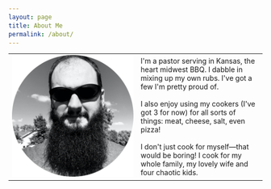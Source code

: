 ```yaml
---
layout: page
title: About Me
permalink: /about/
---
```


|  |  |
| :----: | ---- |
| ![The BBQ Rev](/assets/the-bbq-rev-round.png#float-left) | I'm a pastor serving in Kansas, the heart midwest BBQ. I dabble in mixing up my own rubs. I've got a few I'm pretty proud of.<br /><br />I also enjoy using my cookers (I've got 3 for now) for all sorts of things: meat, cheese, salt, even pizza!<br /><br />I don't just cook for myself—that would be boring! I cook for my whole family, my lovely wife and four chaotic kids.  |